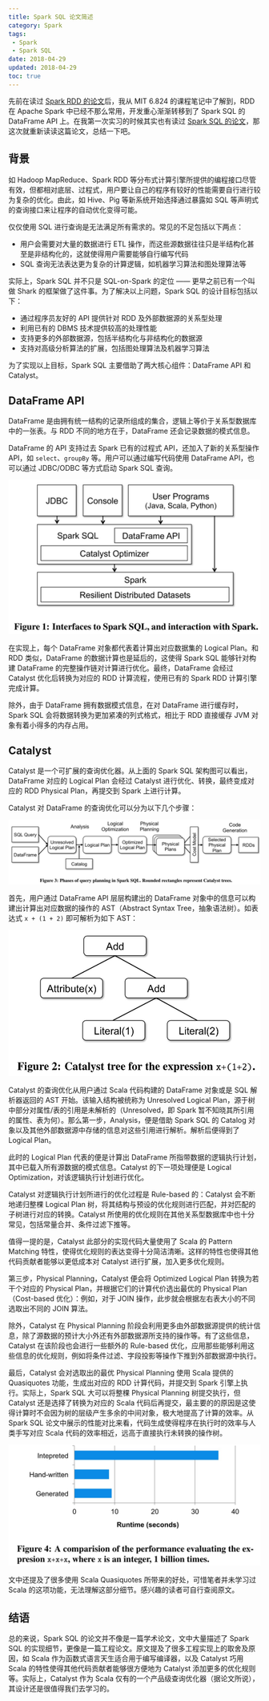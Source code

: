 ```yaml
---
title: Spark SQL 论文简述
category: Spark
tags:
 - Spark
 - Spark SQL
date: 2018-04-29
updated: 2018-04-29
toc: true
---
```


先前在读过 [Spark RDD 的论文](/spark-rdd)后，我从 MIT 6.824 的课程笔记中了解到，RDD 在 Apache Spark 中已经不那么常用，开发重心渐渐转移到了 Spark SQL 的 DataFrame API 上。在我第一次实习的时候其实也有读过 [Spark SQL 的论文](https://amplab.cs.berkeley.edu/wp-content/uploads/2015/03/SparkSQLSigmod2015.pdf)，那这次就重新读读这篇论文，总结一下吧。

<!-- more -->

## 背景

如 Hadoop MapReduce、Spark RDD 等分布式计算引擎所提供的编程接口尽管有效，但都相对底层、过程式，用户要让自己的程序有较好的性能需要自行进行较为复杂的优化。由此，如 Hive、Pig 等新系统开始选择通过暴露如 SQL 等声明式的查询接口来让程序的自动优化变得可能。

仅仅使用 SQL 进行查询是无法满足所有需求的。常见的不足包括以下两点：

- 用户会需要对大量的数据进行 ETL 操作，而这些源数据往往只是半结构化甚至是非结构化的，这就使得用户需要能够自行编写代码
- SQL 查询无法表达更为复杂的计算逻辑，如机器学习算法和图处理算法等

实际上，Spark SQL 并不只是 SQL-on-Spark 的定位 —— 更早之前已有一个叫做 Shark 的框架做了这件事。为了解决以上问题，Spark SQL 的设计目标包括以下：

- 通过程序员友好的 API 提供针对 RDD 及外部数据源的关系型处理
- 利用已有的 DBMS 技术提供较高的处理性能
- 支持更多的外部数据源，包括半结构化与非结构化的数据源
- 支持对高级分析算法的扩展，包括图处理算法及机器学习算法

为了实现以上目标，Spark SQL 主要借助了两大核心组件：DataFrame API 和 Catalyst。

## DataFrame API

DataFrame 是由拥有统一结构的记录所组成的集合，逻辑上等价于关系型数据库中的一张表。与 RDD 不同的地方在于，DataFrame 还会记录数据的模式信息。

DataFrame 的 API 支持过去 Spark 已有的过程式 API，还加入了新的关系型操作 API，如 `select`、`groupBy` 等。用户可以通过编写代码使用 DataFrame API，也可以通过 JDBC/ODBC 等方式启动 Spark SQL 查询。

![](/img/spark-sql/interface.jpg)

在实现上，每个 DataFrame 对象都代表着计算出对应数据集的 Logical Plan。和 RDD 类似，DataFrame 的数据计算也是延后的，这使得 Spark SQL 能够针对构建 DataFrame 的完整操作链对计算进行优化。最终，DataFrame 会经过 Catalyst 优化后转换为对应的 RDD 计算流程，使用已有的 Spark RDD 计算引擎完成计算。

除外，由于 DataFrame 拥有数据模式信息，在对 DataFrame 进行缓存时，Spark SQL 会将数据转换为更加紧凑的列式格式，相比于 RDD 直接缓存 JVM 对象有着小得多的内存占用。

## Catalyst

Catalyst 是一个可扩展的查询优化器。从上面的 Spark SQL 架构图可以看出，DataFrame 对应的 Logical Plan 会经过 Catalyst 进行优化、转换，最终变成对应的 RDD Physical Plan，再提交到 Spark 上进行计算。

Catalyst 对 DataFrame 的查询优化可以分为以下几个步骤：

![](/img/spark-sql/query-planning.jpg)

首先，用户通过 DataFrame API 层层构建出的 DataFrame 对象中的信息可以构建出计算出对应数据的操作的 AST（Abstract Syntax Tree，抽象语法树）。如表达式 `x + (1 + 2)` 即可解析为如下 AST：

![](/img/spark-sql/demo-ast.jpg)

Catalyst 的查询优化从用户通过 Scala 代码构建的 DataFrame 对象或是 SQL 解析器返回的 AST 开始。该输入结构被统称为 Unresolved Logical Plan，源于树中部分对属性/表的引用是未解析的（Unresolved，即 Spark 暂不知晓其所引用的属性、表为何）。那么第一步，Analysis，便是借助 Spark SQL 的 Catalog 对象以及其他外部数据源中存储的信息对这些引用进行解析。解析后便得到了 Logical Plan。

此时的 Logical Plan 代表的便是计算出 DataFrame 所指带数据的逻辑执行计划，其中已载入所有源数据的模式信息。Catalyst 的下一项处理便是 Logical Optimization，对该逻辑执行计划进行优化。

Catalyst 对逻辑执行计划所进行的优化过程是 Rule-based 的：Catalyst 会不断地递归整棵 Logical Plan 树，将其结构与预设的优化规则进行匹配，并对匹配的子树进行对应的转换。Catalyst 所使用的优化规则在其他关系型数据库中也十分常见，包括常量合并、条件过滤下推等。

值得一提的是，Catalyst 此部分的实现代码大量使用了 Scala 的 Pattern Matching 特性，使得优化规则的表达变得十分简洁清晰。这样的特性也使得其他代码贡献者能够以更低成本对 Catalyst 进行扩展，加入更多优化规则。

第三步，Physical Planning，Catalyst 便会将 Optimized Logical Plan 转换为若干个对应的 Physical Plan，并根据它们的计算代价选出最优的 Physical Plan（Cost-based 优化）：例如，对于 JOIN 操作，此步就会根据左右表大小的不同选取出不同的 JOIN 算法。

除外，Catalyst 在 Physical Planning 阶段会利用更多由外部数据源提供的统计信息，除了源数据的预计大小外还有外部数据源所支持的操作等。有了这些信息，Catalyst 在该阶段也会进行一些额外的 Rule-based 优化，应用那些能够利用这些信息的优化规则，例如将条件过滤、字段投影等操作下推到外部数据源中执行。

最后，Catalyst 会对选取出的最优 Physical Planning 使用 Scala 提供的 Quasiquotes 功能，生成出对应的 RDD 计算代码，并提交到 Spark 引擎上执行。实际上，Spark SQL 大可以将整棵 Physical Planning 树提交执行，但 Catalyst 还是选择了转换为对应的 Scala 代码后再提交，最主要的的原因是这使得计算时不会因为树的层级产生多余的中间对象，极大地提高了计算的效率。从 Spark SQL 论文中展示的性能对比来看，代码生成使得程序在执行时的效率与人类手写对应 Scala 代码的效率相近，远高于直接执行未转换的操作树。

![](/img/spark-sql/quasiquotes-performance.jpg)

文中还提及了很多使用 Scala Quasiquotes 所带来的好处，可惜笔者并未学习过 Scala 的这项功能，无法理解这部分细节。感兴趣的读者可自行查阅原文。

## 结语

总的来说，Spark SQL 的论文并不像是一篇学术论文，文中大量描述了 Spark SQL 的实现细节，更像是一篇工程论文。原文提及了很多工程实现上的取舍及原因，如 Scala 作为函数式语言天生适合用于编写编译器，以及 Catalyst 巧用 Scala 的特性使得其他代码贡献者能够很方便地为 Catalyst 添加更多的优化规则等。实际上，Catalyst 作为 Scala 仅有的一个产品级查询优化器（据论文所说），其设计还是很值得我们去学习的。
